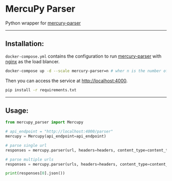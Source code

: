 # MercuPy Parser
Python wrapper for [mercury-parser](https://github.com/postlight/mercury-parser)

---

## Installation:
`docker-compose.yml` contains the configuration to run [mercury-parser](https://github.com/postlight/mercury-parser) with [nginx](https://www.nginx.com/) as the load blancer.

```bash
docker-compose up -d --scale mercury-parser=n # wher n is the number of instances of mercury-parser
```
Then you can access the service at [http://localhost:4000](http://localhost:4000).

```bash
pip install -r requirements.txt
```

---

## Usage:
```python
from mercupy_parser import Mercupy

# api_endpoint = "http://localhost:4000/parser"
mercupy = Mercupy(api_endpoint=api_endpoint)

# parse single url
responses = mercupy.parser(url, headers=headers, content_type=content_type)

# parse multiple urls
responses = mercupy.parser(urls, headers=headers, content_type=content_type)

print(responses[0].json())
```

